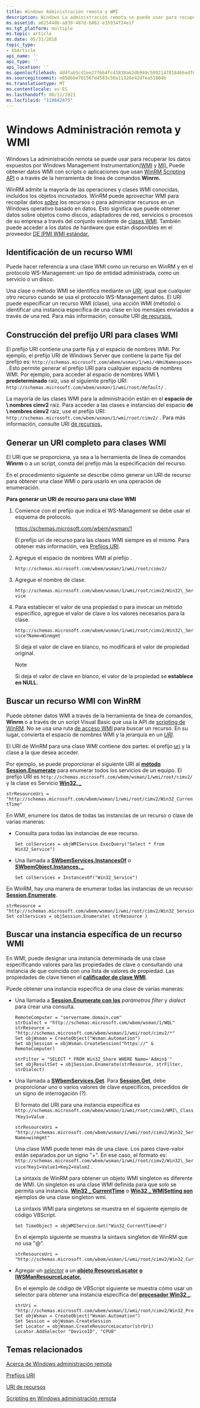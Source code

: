 ```yaml
---
title: Windows Administración remota y WMI
description: Windows La administración remota se puede usar para recuperar los datos expuestos por Windows Management Instrumentation.
ms.assetid: a625440b-a839-487d-b862-e35934f24e1f
ms.tgt_platform: multiple
ms.topic: article
ms.date: 05/31/2018
topic_type:
- kbArticle
api_name: ''
api_type: ''
api_location: ''
ms.openlocfilehash: 4d4fab5cd1ee27f664fc43838a62db949c5892147818466edf649641eff203b2
ms.sourcegitcommit: e858bbe701567d4583c50a11326e42d7ea51804b
ms.translationtype: MT
ms.contentlocale: es-ES
ms.lasthandoff: 08/11/2021
ms.locfileid: "119642475"
---
```

# <a name="windows-remote-management-and-wmi"></a>Windows Administración remota y WMI

Windows La administración remota se puede usar para recuperar los datos expuestos por Windows Management Instrumentation[(WMI](/windows/desktop/WmiSdk/wmi-start-page) y [MI).](/previous-versions/windows/desktop/wmi_v2/windows-management-infrastructure) Puede obtener datos WMI con scripts o aplicaciones que usan [WinRM Scripting API](winrm-scripting-api.md) o a través de la herramienta de línea de comandos **Winrm.**

WinRM admite la mayoría de las operaciones y clases WMI conocidas, incluidos los objetos incrustados. WinRM puede aprovechar WMI para recopilar datos [*sobre*](windows-remote-management-glossary.md) los recursos o para administrar recursos en un Windows operativo basado en datos. Esto significa que puede obtener datos sobre objetos como discos, adaptadores de red, servicios o procesos de su empresa a través del conjunto existente de [clases WMI](/windows/desktop/WmiSdk/wmi-classes). También puede acceder a los datos de hardware que están disponibles en el proveedor [DE IPMI WMI estándar.](/previous-versions/windows/desktop/ipmiprv/ipmi-provider)

## <a name="identifying-a-wmi-resource"></a>Identificación de un recurso WMI

Puede hacer referencia a [](windows-remote-management-glossary.md) una clase WMI como un recurso en WinRM y en el protocolo WS-Management: un tipo de entidad administrada, como un servicio o un disco.

Una clase o método WMI se identifica mediante un [*URI*](windows-remote-management-glossary.md), igual que cualquier otro recurso cuando se usa el protocolo WS-Management datos. El URI puede especificar un recurso WMI (clase), una acción WMI (método) o identificar una instancia específica de una clase en los mensajes enviados a través de una red. [](windows-remote-management-glossary.md) Para más información, consulte URI [de recursos.](resource-uris.md)

## <a name="constructing-the-uri-prefix-for-wmi-classes"></a>Construcción del prefijo URI para clases WMI

El prefijo URI contiene una parte fija y el espacio de nombres WMI. Por ejemplo, el prefijo URI de Windows Server que contiene la parte fija del prefijo es: `http://schemas.microsoft.com/wbem/wsman/1/wmi/<WmiNamespace>` . Esto permite generar el prefijo URI para cualquier espacio de nombres WMI. Por ejemplo, para acceder al espacio de nombres WMI **\\ predeterminado** raíz, use el siguiente prefijo URI: `http://schemas.microsoft.com/wbem/wsman/1/wmi/root/default/` .

La mayoría de las clases WMI para la administración están en el **espacio de \\ nombres cimv2** raíz. Para acceder a las clases e instancias del espacio **de \\ nombres cimv2** raíz, use el prefijo URI: `http://schemas.microsoft.com/wbem/wsman/1/wmi/root/cimv2/` . Para más información, consulte URI [de recursos.](resource-uris.md)

## <a name="generating-a-complete-uri-for-wmi-classes"></a>Generar un URI completo para clases WMI

El URI que se proporciona, ya sea a la herramienta de línea de comandos **Winrm** o a un script, consta del prefijo más la especificación del recurso.

En el procedimiento siguiente se describe cómo generar un URI de recurso para obtener una clase WMI o para usarlo en una operación de enumeración.

**Para generar un URI de recurso para una clase WMI**

1.  Comience con el prefijo que indica el WS-Management se debe usar el esquema de protocolo.

    https://schemas.microsoft.com/wbem/wsman/1

    El prefijo uri de recurso para las clases WMI siempre es el mismo. Para obtener más información, vea [Prefijos URI](uri-prefixes.md).

2.  Agregue el espacio de nombres WMI al prefijo .

    `http://schemas.microsoft.com/wbem/wsman/1/wmi/root/cimv2/`

3.  Agregue el nombre de clase.

    `http://schemas.microsoft.com/wbem/wsman/1/wmi/root/cimv2/Win32\_Service`

4.  Para establecer el valor de una propiedad o para invocar un método específico, agregue el valor de clave o los valores necesarios para la clase.

    `http://schemas.microsoft.com/wbem/wsman/1/wmi/root/cimv2/Win32\_Service?Name=Winmgmt`

    Si deja el valor de clave en blanco, no modificará el valor de propiedad original.

    > [!Note]  
    > Si deja el valor de clave en blanco, el valor de la propiedad se **establece en NULL.**

     

## <a name="locating-a-wmi-resource-with-winrm"></a>Buscar un recurso WMI con WinRM

Puede obtener datos WMI a través de la herramienta de línea de comandos, **Winrm** o a través de un script Visual Basic que usa la API de [scripting de WinRM](winrm-scripting-api.md). No se usa una ruta [de acceso WMI](/windows/desktop/WmiSdk/describing-the-location-of-a-wmi-object) para buscar un recurso. En su lugar, convierta el espacio de nombres WMI y la jerarquía en un [*URI*](windows-remote-management-glossary.md).

El URI de WinRM para una clase WMI contiene dos partes: el prefijo [uri](uri-prefixes.md) y la clase a la que desea acceder.

Por ejemplo, se puede proporcionar el siguiente URI al [**método Session.Enumerate**](session-enumerate.md) para enumerar todos los servicios de un equipo. El prefijo URI es `http://schemas.microsoft.com/wbem/wsman/1/wmi/root/cimv2/` y la clase es Servicio [**Win32. \_**](/windows/desktop/CIMWin32Prov/win32-service)

`strResourceUri = "http://schemas.microsoft.com/wbem/wsman/1/wmi/root/cimv2/Win32_CurrentTime"`

En WMI, enumere los datos de todas las instancias de un recurso o clase de varias maneras:

-   Consulta para todas las instancias de ese recurso.

    `Set colServices = objWMIService.ExecQuery("Select * from Win32_Service")`

-   Una llamada a [**SWbemServices.InstancesOf**](/windows/desktop/WmiSdk/swbemservices-instancesof) o [**SWbemObject.Instances. \_**](/windows/desktop/WmiSdk/swbemobject-instances-)

    `Set colServices = InstancesOf("Win32_Service")`

En WinRM, hay una manera de enumerar todas las instancias de un recurso: [**Session.Enumerate**](session-enumerate.md).


```VB
strResource = "http://schemas.microsoft.com/wbem/wsman/1/wmi/root/cimv2/Win32_Service"
Set colServices = objSession.Enumerate( strResource )
```



## <a name="locating-a-specific-instance-of-a-wmi-resource"></a>Buscar una instancia específica de un recurso WMI

En WMI, puede designar una instancia determinada de una clase especificando valores para las propiedades de clave o consultando una instancia de que coincida con una lista de valores de propiedad. Las propiedades de clave tienen el [**calificador de clave WMI**](/windows/desktop/WmiSdk/key-qualifier).

Puede obtener una instancia específica de una clase de varias maneras:

-   Una llamada a [**Session.Enumerate con los**](session-enumerate.md) *parámetros filter* y *dialect* para crear una consulta.

    ```VB
    RemoteComputer = "servername.domain.com"
    strDialect = "http://schemas.microsoft.com/wbem/wsman/1/WQL"
    strResource = "http://schemas.microsoft.com/wbem/wsman/1/wmi/root/cimv2/*"
    Set objWsman = CreateObject("Wsman.Automation")
    Set objSession = objWsman.CreateSession("https://" & RemoteComputer)

    strFilter = "SELECT * FROM Win32_Share WHERE Name='Admin$'"
    Set objResultSet = objSession.Enumerate(strResource, strFilter, strDialect)
    ```

    

-   Una llamada a [**SWbemServices.Get**](/windows/desktop/WmiSdk/swbemservices-get). Para [**Session.Get**](session-get.md), debe proporcionar uno o varios valores de clave específicos, precedidos de un signo de interrogación (?).

    El formato del URI para una instancia específica es `http://schemas.microsoft.com/wbem/wsman/1/wmi/root/cimv2/WMI\_Class?Key1=Value` .

    ```VB
    strResourceUri = "http://schemas.microsoft.com/wbem/wsman/1/wmi/root/cimv2/Win32_Service?Name=winmgmt"
    ```

    

    Una clase WMI puede tener más de una clave. Los pares clave-valor están separados por un signo "+". En ese caso, el formato es: `http://schemas.microsoft.com/wbem/wsman/1/wmi/root/cimv2/Win32\_Service?Key1=Value1+Key2=Value2` .

    La sintaxis de WinRM para obtener un objeto WMI singleton es diferente de WMI. Un singleton es una clase WMI definida para que solo se permita una instancia. [**Win32 \_ CurrentTime**](/previous-versions/windows/desktop/wmitimepprov/win32-currenttime) o [**Win32 \_ WMISetting son**](/windows/desktop/CIMWin32Prov/win32-wmisetting) ejemplos de una clase singleton wmi.

    La sintaxis WMI para singletons se muestra en el siguiente ejemplo de código VBScript.

    ```VB
    Set TimeObject = objWMIService.Get("Win32_CurrentTime=@")
    ```

    

    En el ejemplo siguiente se muestra la sintaxis singleton de WinRM que no usa "@".

    ```VB
    strResourceUri = "http://schemas.microsoft.com/wbem/wsman/1/wmi/root/cimv2/Win32_CurrentTime"
    ```

    

-   Agregar un [*selector*](windows-remote-management-glossary.md) a un [**objeto ResourceLocator**](resourcelocator.md) [**o IWSManResourceLocator.**](/windows/desktop/api/WSManDisp/nn-wsmandisp-iwsmanresourcelocator)

    En el ejemplo de código de VBScript siguiente se muestra cómo usar un selector para obtener una instancia específica del [**procesador Win32 \_**](/windows/desktop/CIMWin32Prov/win32-processor).

    ```VB
    strUri = "http://schemas.microsoft.com/wbem/wsman/1/wmi/root/cimv2/Win32_Processor"
    Set objWsman = CreateObject("Wsman.Automation")
    Set Session = objWsman.CreateSession
    Set Locator = objWsman.CreateResourceLocator(strUri)
    Locator.AddSelector "DeviceID", "CPU0"
    ```

    

## <a name="related-topics"></a>Temas relacionados

<dl> <dt>

[Acerca de Windows administración remota](about-windows-remote-management.md)
</dt> <dt>

[Prefijos URI](uri-prefixes.md)
</dt> <dt>

[URI de recursos](resource-uris.md)
</dt> <dt>

[Scripting en Windows administración remota](scripting-in-windows-remote-management.md)
</dt> </dl>
